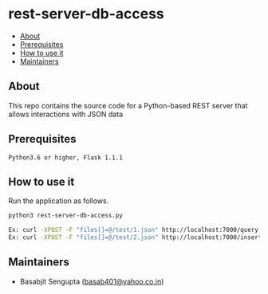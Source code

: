 
# rest-server-db-access

* [About](#about)
* [Prerequisites](#prerequisites)
* [How to use it](#use)
* [Maintainers](#maintainers)


## <a name="about">About</a>

This repo contains the source code for a Python-based REST server that allows interactions with JSON data


## <a name="prerequisites">Prerequisites</a>

```
Python3.6 or higher, Flask 1.1.1
```

## <a name="use">How to use it</a>

Run the application as follows.


```bash
python3 rest-server-db-access.py
```


```bash
Ex: curl -XPOST -F "files[]=@/test/1.json" http://localhost:7000/query
Ex: curl -XPOST -F "files[]=@/test/2.json" http://localhost:7000/insert
```

## <a name="maintainers">Maintainers</a>

* Basabjit Sengupta (basab401@yahoo.co.in)
